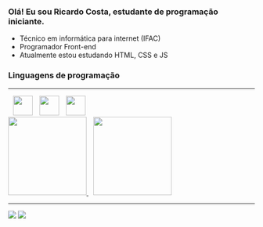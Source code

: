 ### Olá! Eu sou Ricardo Costa, estudante de programação iniciante.

- Técnico em informática para internet (IFAC)
- Programador Front-end
- Atualmente estou estudando HTML, CSS e JS

### Linguagens de programação
---

<div style="display: inline-block;">
    <img width="40px" style="margin-left: 10px" src="https://cdn.jsdelivr.net/gh/devicons/devicon/icons/css3/css3-original.svg" />
    <img width="40px" style="margin-left: 10px" src="https://cdn.jsdelivr.net/gh/devicons/devicon/icons/html5/html5-original.svg"/>
    <img width="40px" style="margin-left: 10px" src="https://cdn.jsdelivr.net/gh/devicons/devicon/icons/javascript/javascript-original.svg" />
</div>

<br>

<div>
  <a href="https://github.com/Ricardo-Cs">
    <img height="160em" src="https://github-readme-stats.vercel.app/api?username=Ricardo-Cs&show_icons=true&theme=monokai&include_all_commits=true&count_private=true"/>
    <img height="160em" style="margin-left: 10px;" src="https://github-readme-stats.vercel.app/api/top-langs/?username=Ricardo-Cs&layout=compact&langs_count=7&theme=monokai"/>
  </a>
</div>

---

<div>
    <a href="https://instagram.com/ricardo.silvac" target="_blank"><img src="https://img.shields.io/badge/-Instagram-%23E4405F?style=for-the-badge&logo=instagram&logoColor=white" target="_blank"></a>
    <a href="https://www.linkedin.com/in/ricardo-costa-16b513255" target="_blank"><img src="https://img.shields.io/badge/-LinkedIn-%230077B5?style=for-the-badge&logo=linkedin&logoColor=white" target="_blank"></a> 
</div>
